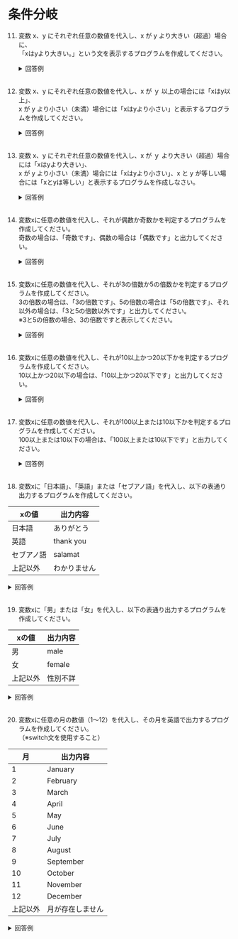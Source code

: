 # 条件分岐

11. 変数 x、y にそれぞれ任意の数値を代入し、x が y より大きい（超過）場合に、  
「xはyより大きい。」という文を表示するプログラムを作成してください。

	<details><summary>回答例</summary><div>
		
	```
	let x = 10;
	let y = 2;
	
	if (x > y) {
	    console.log('xはyより大きい。');
	}
	```
		
	</div></details>
	

	<br>
	
12. 変数 x、y にそれぞれ任意の数値を代入し、x が ｙ 以上の場合には「xはy以上」、  
x が y より小さい（未満）場合には「xはyより小さい」と表示するプログラムを作成してください。

	<details><summary>回答例</summary><div>
		
	```
	let x = 10;
	let y = 2;
	
	if (x >= y) {
	    console.log('xはy以上');
	} else {
	    console.log('xはyより小さい');
	}
	```
		
	</div></details>
	

	<br>
	
13. 変数 x、y にそれぞれ任意の数値を代入し、x が ｙ より大きい（超過）場合には「xはyより大きい」、  
x が y より小さい（未満）場合には「xはyより小さい」、x と y が等しい場合には「xとyは等しい」と表示するプログラムを作成しなさい。

	<details><summary>回答例</summary><div>
		
	```
	let x = 10;
	let y = 2;
	
	if (x > y) {
	    console.log('xはyより大きい');
	} else if (x == y) {
	    console.log('xとyは等しい');
	} else {
	    console.log('xはyより小さい');
	}
	```
		
	</div></details>
	

	<br>
	
14. 変数xに任意の数値を代入し、それが偶数か奇数かを判定するプログラムを作成してください。   
奇数の場合は、「奇数です」、偶数の場合は「偶数です」と出力してください。

	<details><summary>回答例</summary><div>
		
	```
	let x = 10;
	
	if (x % 2 == 0) {
	    console.log('偶数です');
	} else {
	    console.log('奇数です');
	}
	```
		
	</div></details>
	

	<br>
	
15. 変数xに任意の数値を代入し、それが3の倍数か5の倍数かを判定するプログラムを作成してください。   
3の倍数の場合は、「3の倍数です」、5の倍数の場合は「5の倍数です」、それ以外の場合は、「3と5の倍数以外です」と出力してください。  
※3と5の倍数の場合、3の倍数ですと表示してください。

	<details><summary>回答例</summary><div>
		
	```
	let x = 8;
	
	if (x % 3 == 0) {
	    console.log('3の倍数です');
	} else if (x % 5 == 0) {
	    console.log('5の倍数です');
	} else {
	    console.log('3と5の倍数以外です');
	}
	```
		
	</div></details>
	

	<br>
	
16. 変数xに任意の数値を代入し、それが10以上かつ20以下かを判定するプログラムを作成してください。   
10以上かつ20以下の場合は、「10以上かつ20以下です」と出力してください。

	<details><summary>回答例</summary><div>	

	```

	let x = 10;
	
	if (10 <= x && x <= 20) {
	    console.log('10以上かつ20以下です');
	}

	```
		
	</div></details>
	

	<br>
	
17. 変数xに任意の数値を代入し、それが100以上または10以下かを判定するプログラムを作成してください。   
100以上または10以下の場合は、「100以上または10以下です」と出力してください。

	<details><summary>回答例</summary><div>
		
	```
	let x = 10;
	
	if (100 <= x || x <= 10) {
	    console.log('100以上または10以下です');
	}
	```
		
	</div></details>
	

	<br>
	
18. 変数xに「日本語」、「英語」または「セブアノ語」を代入し、以下の表通り出力するプログラムを作成してください。   

 | xの値      | 出力内容     |
 | ---------- | ------------ |
 | 日本語     | ありがとう   |
 | 英語       | thank you    |
 | セブアノ語 | salamat      |
 | 上記以外   | わかりません |

  <details><summary>回答例</summary><div>
  	
  ```

	let x = '日本語';
	
	if (x === '日本語') {
		console.log('ありがとう');
	} else if (x === '英語') {
		console.log('thank you');
	} else if (x === 'セブアノ語') {
		console.log('salamt');
	} else {
		console.log('わかりません');
	}
	

  ```	
  </div></details>
	
  <br>
	
19. 変数xに「男」または「女」を代入し、以下の表通り出力するプログラムを作成してください。   

 | xの値    | 出力内容 |
 | -------- | -------- |
 | 男       | male     |
 | 女       | female   |
 | 上記以外 | 性別不詳 |

  <details><summary>回答例</summary><div>

  ```

	let x = '男'  
	switch (x) {
		case '男':
			console.log('male');
			break;
		case '女':
			console.log('female');
			break;
		default:
			console.log('性別不詳');
			break;
	}

  ```	
  </div></details>
  <br>
	
20. 変数xに任意の月の数値（1〜12）を代入し、その月を英語で出力するプログラムを作成してください。   
（※switch文を使用すること）

 | 月       | 出力内容         |
 | -------- | ---------------- |
 | 1        | January          |
 | 2        | February         |
 | 3        | March            |
 | 4        | April            |
 | 5        | May              |
 | 6        | June             |
 | 7        | July             |
 | 8        | August           |
 | 9        | September        |
 | 10       | October          |
 | 11       | November         |
 | 12       | December         |
 | 上記以外 | 月が存在しません |

  <details><summary>回答例</summary><div>
	
  ```

	let x = 8;
	
	switch x {
		case 1:
			console.log('January');
			break;
		case 2:
			console.log('February');
			break;
		case 3:
			console.log('March');
			break;
		case 4:
			console.log('April');
			break;
		case 5:
			console.log('May');
			break;
		case 6:
			console.log('June');
			break;
		case 7:
			console.log('July');
			break;
		case 8:
			console.log('August');
			break;
		case 9:
			console.log('September');
			break;
		case 10:
			console.log('October');
			break;
		case 11:
			console.log('November');
			break;
		case 12:
			console.log('December');
			break;
		default:
			console.log('月が存在しません');
			break;
	}
  ```
  </div></details>
	<br>
